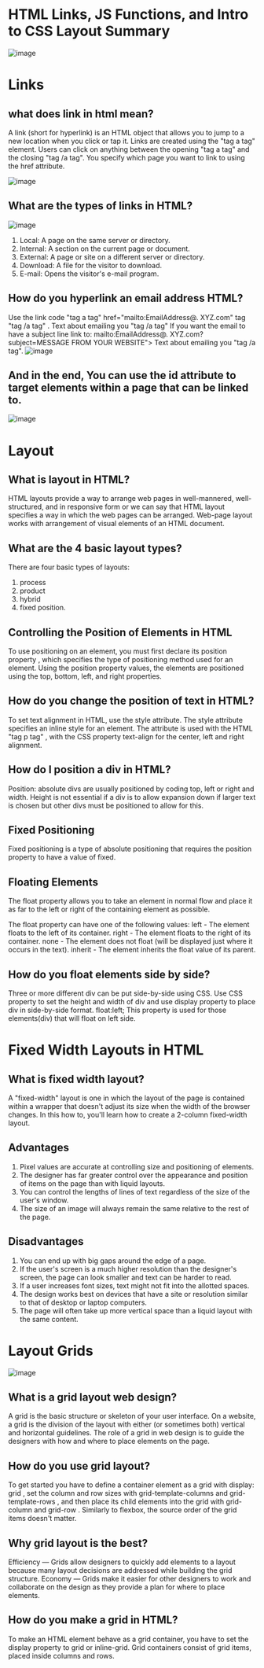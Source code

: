 # HTML Links, JS Functions, and Intro to CSS Layout Summary
![image](https://miro.medium.com/max/5120/1*l4xICbIIYlz1OTymWCoUTw.jpeg)

# Links
## what does link in html mean?
 A link (short for hyperlink) is an HTML object that allows you to jump to a new location when you click or tap it.
 Links are created using the "tag a tag" element. Users can click on anything between the opening "tag a tag" and the closing "tag /a tag". You specify which page you want to link to using the href attribute.

 ![image](https://lh3.googleusercontent.com/proxy/-g7bVoqJPJKOkwmX6Ndvt9OJSeJ4RnMhnbjQKde8cKXrMvDDRUbt1c06bV0JzGgeEwSApkBdz-BDIZBUjJ4)

 ## What are the types of links in HTML?
 ![image](https://previews.123rf.com/images/rawpixel/rawpixel1603/rawpixel160307987/53553801-enlace-red-hiperv%C3%ADnculo-a-internet-v%C3%ADnculos-de-retroceso-en-l%C3%ADnea-del-concepto.jpg
 )
 1. Local: A page on the same server or directory.
 2. Internal: A section on the current page or document.
 3. External: A page or site on a different server or directory.
 4. Download: A file for the visitor to download.
 5. E-mail: Opens the visitor's e-mail program.

 ## How do you hyperlink an email address HTML?
 Use the link code "tag a tag" href="mailto:EmailAddress@. XYZ.com" tag "tag /a tag" .
Text about emailing you "tag /a tag" If you want the email to have a subject line link to: mailto:EmailAddress@. XYZ.com? subject=MESSAGE FROM YOUR WEBSITE"> Text about emailing you "tag /a tag".
![image](https://www.wikihow.com/images/thumb/3/34/Create-an-Email-Link-in-HTML-Step-5.jpg/v4-460px-Create-an-Email-Link-in-HTML-Step-5.jpg.webp)

## And in the end, You can use the id attribute to target elements within a page that can be linked to.

![image](https://i.ytimg.com/vi/dnCLpJR2yKQ/maxresdefault.jpg)
# Layout
## What is layout in HTML?
HTML layouts provide a way to arrange web pages in well-mannered, well-structured, and in responsive form or we can say that HTML layout specifies a way in which the web pages can be arranged. Web-page layout works with arrangement of visual elements of an HTML document.
## What are the 4 basic layout types?
There are four basic types of layouts:  
1. process
2. product
3. hybrid
4. fixed position.

## Controlling the Position of Elements in HTML
To use positioning on an element, you must first declare its position property , which specifies the type of positioning method used for an element. Using the position property values, the elements are positioned using the top, bottom, left, and right properties.

## How do you change the position of text in HTML?
To set text alignment in HTML, use the style attribute. The style attribute specifies an inline style for an element. The attribute is used with the HTML "tag p tag" , with the CSS property text-align for the center, left and right alignment.

## How do I position a div in HTML?
Position: absolute divs are usually positioned by coding top, left or right and width. Height is not essential if a div is to allow expansion down if larger text is chosen but other divs must be positioned to allow for this.

## Fixed Positioning
Fixed positioning is a type of absolute positioning that requires the position property to have a value of fixed.

## Floating Elements
The float property allows you to take an element in normal flow and place it as far to the left or right of the containing element as possible.

The float property can have one of the following values: left - The element floats to the left of its container. right - The element floats to the right of its container. none - The element does not float (will be displayed just where it occurs in the text). inherit - The element inherits the float value of its parent.

## How do you float elements side by side?
Three or more different div can be put side-by-side using CSS. Use CSS property to set the height and width of div and use display property to place div in side-by-side format. float:left; This property is used for those elements(div) that will float on left side.

# Fixed Width Layouts in HTML
## What is fixed width layout?
A "fixed-width" layout is one in which the layout of the page is contained within a wrapper that doesn't adjust its size when the width of the browser changes. In this how to, you'll learn how to create a 2-column fixed-width layout.

## Advantages
1. Pixel values are accurate at controlling size and positioning of elements.
2. The designer has far greater control over the appearance and position of items on the page than with liquid layouts.
3. You can control the lengths of lines of text regardless of the size of the user's window.
4. The size of an image will always remain the same relative to the rest of the page.
## Disadvantages
1. You can end up with big gaps around the edge of a page.
2. If the user's screen is a much higher resolution than the designer's screen, the page can look smaller and text can be harder to read.
3. If a user increases font sizes, text might not fit into the allotted spaces.
4. The design works best on devices that have a site or resolution similar to that of desktop or laptop computers.
5. The page will often take up more vertical space than a liquid layout with the same content.

# Layout Grids
![image](https://undsgn.com/wp-content/uploads/2018/04/Sony-15col-grid.jpg)
## What is a grid layout web design?
A grid is the basic structure or skeleton of your user interface. On a website, a grid is the division of the layout with either (or sometimes both) vertical and horizontal guidelines. The role of a grid in web design is to guide the designers with how and where to place elements on the page.

## How do you use grid layout?
To get started you have to define a container element as a grid with display: grid , set the column and row sizes with grid-template-columns and grid-template-rows , and then place its child elements into the grid with grid-column and grid-row . Similarly to flexbox, the source order of the grid items doesn't matter.

## Why grid layout is the best?
Efficiency — Grids allow designers to quickly add elements to a layout because many layout decisions are addressed while building the grid structure. Economy — Grids make it easier for other designers to work and collaborate on the design as they provide a plan for where to place elements.

## How do you make a grid in HTML?
To make an HTML element behave as a grid container, you have to set the display property to grid or inline-grid. Grid containers consist of grid items, placed inside columns and rows.